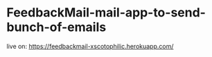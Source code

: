# FeedbackMail-mail-app-to-send-bunch-of-emails

live on: https://feedbackmail-xscotophilic.herokuapp.com/